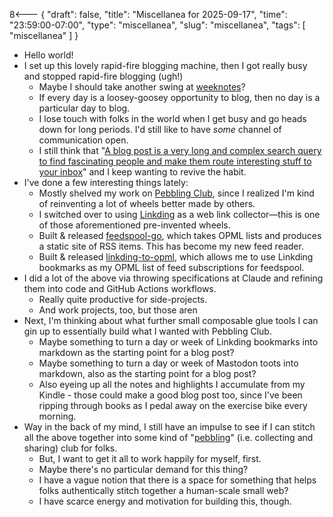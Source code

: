 8<--- { "draft": false, "title": "Miscellanea for 2025-09-17", "time": "23:59:00-07:00", "type": "miscellanea", "slug": "miscellanea", "tags": [ "miscellanea" ] }

- Hello world!
- I set up this lovely rapid-fire blogging machine, then I got really busy and stopped rapid-fire blogging (ugh!)
	- Maybe I should take another swing at [weeknotes](https://blog.lmorchard.com/tag/weeknotes/)?
	- If every day is a loosey-goosey opportunity to blog, then no day is a particular day to blog.
	- I lose touch with folks in the world when I get busy and go heads down for long periods. I'd still like to have *some* channel of communication open.
	- I still think that "[A blog post is a very long and complex search query to find fascinating people and make them route interesting stuff to your inbox](https://www.henrikkarlsson.xyz/p/search-query)" and I keep wanting to revive the habit.
- I've done a few interesting things lately:
	- Mostly shelved my work on [Pebbling Club](https://github.com/lmorchard/pebbling-club), since I realized I'm kind of reinventing a lot of wheels better made by others.
	- I switched over to using [Linkding](https://linkding.link/) as a web link collector—this is one of those aforementioned pre-invented wheels.
	- Built & released [feedspool-go](https://github.com/lmorchard/feedspool-go), which takes OPML lists and produces a static site of RSS items. This has become my new feed reader.
	- Built & released [linkding-to-opml](https://github.com/lmorchard/linkding-to-opml), which allows me to use Linkding bookmarks as my OPML list of feed subscriptions for feedspool.
- I did a lot of the above via throwing specifications at Claude and refining them into code and GitHub Actions workflows.
	- Really quite productive for side-projects.
	- And work projects, too, but those aren
- Next, I'm thinking about what further small composable glue tools I can gin up to essentially build what I wanted with Pebbling Club.
	- Maybe something to turn a day or week of Linkding bookmarks into markdown as the starting point for a blog post?
	- Maybe something to turn a day or week of Mastodon toots into markdown, also as the starting point for a blog post?
	- Also eyeing up all the notes and highlights I accumulate from my Kindle - those could make a good blog post too, since I've been ripping through books as I pedal away on the exercise bike every morning.
- Way in the back of my mind, I still have an impulse to see if I can stitch all the above together into some kind of "[pebbling](https://en.wikipedia.org/wiki/Pebbling)" (i.e. collecting and sharing) club for folks.
	- But, I want to get it all to work happily for myself, first.
	- Maybe there's no particular demand for this thing?
	- I have a vague notion that there is a space for something that helps folks authentically stitch together a human-scale small web?
	- I have scarce energy and motivation for building this, though.
